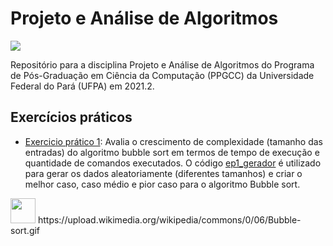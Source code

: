 # Projeto e Análise de Algoritmos
[<img src="https://img.shields.io/badge/author-rlrocha-orange?style=flat-square"/>](https://github.com/rlrocha)

Repositório para a disciplina Projeto e Análise de Algoritmos do Programa de Pós-Graduação em Ciência da Computação (PPGCC) da Universidade Federal do Pará (UFPA) em 2021.2.

## Exercícios práticos

- [Exercicio prático 1](ep1.ipynb): Avalia o crescimento de complexidade (tamanho das entradas) do algoritmo bubble sort em termos de tempo de execução e quantidade de comandos executados. O código [ep1_gerador](ep1_gerador.ipynb) é utilizado para gerar os dados aleatoriamente (diferentes tamanhos) e criar o melhor caso, caso médio e pior caso para o algoritmo Bubble sort.

<img src="https://upload.wikimedia.org/wikipedia/commons/0/06/Bubble-sort.gif" width="40"/>
https://upload.wikimedia.org/wikipedia/commons/0/06/Bubble-sort.gif